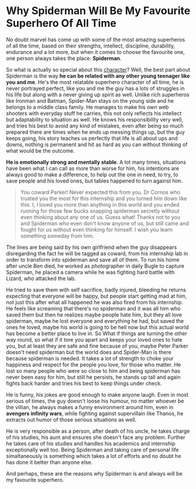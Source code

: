 # Why Spiderman Will Be My Favourite Superhero Of All Time

No doubt marvel has come up with some of the most amazing superheros of all the time, based on their strengths, intellect, discipline, durability, endurance and a lot more, but when it comes to choose the favourite one, one person always takes the place: **Spiderman**.

So what is actually so special about this [character](https://www.forbes.com/sites/danidiplacido/2017/07/10/why-spider-man-is-and-will-always-be-a-superior-superhero/#53612fd64352)? Well, the best part about Spiderman is the way **he can be related with any other young teenager like you and me**. He's the most relatable superhero character of all time, he is never portrayed perfect, like you and me the guy has a lots of struggles in his life but along with a never giving up spirit as well. Unlike rich superheros like Ironman and Batman, Spider-Man stays on the young side and he belongs to a middle class family. He manages to make his own web shooters with everyday stuff he carries, this not only reflects his intellect but adaptability to situation as well. He knows his responsibility very well, and tries his best to avoid any kind of mistakes, even after being so much prepared there are times when he ends up messing things up, but the guy keeps going, his story teaches us perfectly that life is all about ups and downs, nothing is permanent and hit as hard as you can without thinking of what would be the outcome.

**He is emotionally strong and mentally stable**. A lot many times, situations have been what I can call as more than worse for him, his intentions are always good to make a difference, to help out the one in need, to try, to save people and his loved ones, but tables happened to turn against him.

<blockquote>
You coward Parker! Never expected this from you. Dr Cornos who trusted you the most for this internship and you turned him down like this. I, I loved you more than anything in this world and you ended running for those few bucks snapping spiderman secretly without even thinking about any one of us. Guess what! Thanks not to you and Spiderman who even don't know anyone of us, but still came and fought for us without even thinking for himself. I wish you learn something someday from him.
</blockquote>

The lines are being said by his own girlfriend when the guy disappears disregarding the fact he will be tagged as coward, from his internship lab in order to transform into spiderman and save all of them. To run his home after uncle Ben died, he worked as photographer in daily Bugle to capture Spiderman, he placed a camera while he was fighting hard battle with Lizard, who attacked the lab.

He tried to save them with self sacrifice, badly injured, bleeding he returns expecting that everyone will be happy, but people start getting mad at him, not just this after what all happened he was also fired from his internship. He feels like screaming that there's no spiderman and it was all him who saved them but then he realizes maybe people hate him, but they all love spiderman, maybe he lost everyone and everything he had, but saved the ones he loved, maybe his world is going to be hell now but this actual world has become a better place to live in. So What if things are turning the other way round, so what if it tore you apart and keeps your loved ones to hate you, but at least they are safe and fine because of you, maybe Peter Parker doesn't need spiderman but the world does and Spider-Man is there because spiderman is needed. It takes a lot of strength to choke your happiness and respect for the people you love, for those who matter. He lost so many people who were so close to him and being spiderman has never been easy for him, but still he persists, he stands up tall and again fights back harder and tries his best to keep things under check.

He is funny, his jokes are good enough to make anyone laugh. Even in most serious of times, the guy doesn't loose his humour, no matter whoever be the villian, he always makes a funny environment around him, even in **avengers infinity wars**, while fighting against supervillain like Thanos, he extracts out humor of those serious situations as well.

He is very responsible as a person, after death of his uncle, he takes charge of his studies, his aunt and ensures she doesn't face any problem. Further he takes care of his studies and handles his academics and internship exceptionally well too. Being Spiderman and taking care of personal life simaltaneously is something which takes a lot of efforts and no doubt he has done it better than anyone else.

And perhaps, these are the reasons why Spiderman is and always will be my favourite superhero.
